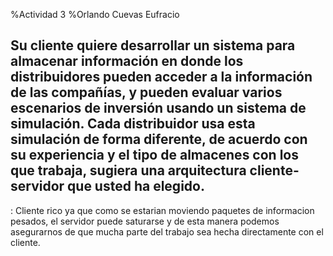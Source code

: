 %Actividad 3
%Orlando Cuevas Eufracio

## Su cliente quiere desarrollar un sistema para almacenar información en donde los distribuidores pueden acceder a la información de las compañías, y pueden evaluar varios escenarios de inversión usando un sistema de simulación. Cada distribuidor usa esta simulación de forma diferente, de acuerdo con su experiencia y el tipo de almacenes con los que trabaja, sugiera una arquitectura cliente-servidor que usted ha elegido.

: Cliente rico ya que como se estarian moviendo paquetes de informacion pesados, el servidor puede saturarse y de esta manera podemos asegurarnos de que mucha parte del trabajo sea hecha directamente con el cliente.
